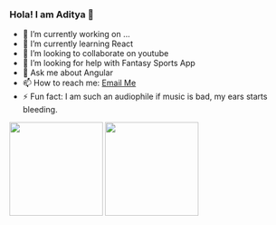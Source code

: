 ### Hola! I am Aditya 👋

<!--
**Aditya-Thakur/Aditya-Thakur** is a ✨ _special_ ✨ repository because its `README.md` (this file) appears on your GitHub profile.
-->

 - 🔭 I’m currently working on ...
 - 🌱 I’m currently learning React 
 - 👯 I’m looking to collaborate on youtube
 - 🤔 I’m looking for help with Fantasy Sports App 
 - 💬 Ask me about Angular
 - 📫 How to reach me: [Email Me](mailto:adityathakur532@gmail.com)
 - ⚡ Fun fact: I am such an audiophile if music is bad, my ears starts bleeding. 

<p float="left">
 <img height="165" src="https://github-readme-stats.vercel.app/api?username=aditya-thakur&hide=Stars,prs,contribs&count_private=true&show_icons=true&theme=radical&custom_title=My%20contribution%20yet">
<img height="165" src="https://github-readme-stats.vercel.app/api/top-langs/?username=aditya-thakur&hide=scss&langs_count=9&layout=compact&custom_title=Preferred%20Languages&theme=radical">
</p>
